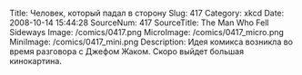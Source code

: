 Title: Человек, который падал в сторону 
Slug: 417 
Category: xkcd 
Date: 2008-10-14 15:44:28 
SourceNum: 417 
SourceTitle: The Man Who Fell Sideways 
Image: /comics/0417.png 
MicroImage: /comics/0417_micro.png 
MiniImage: /comics/0417_mini.png 
Description: Идея комикса возникла во время разговора с Джефом Жаком. Скоро выйдет большая кинокартина. 

